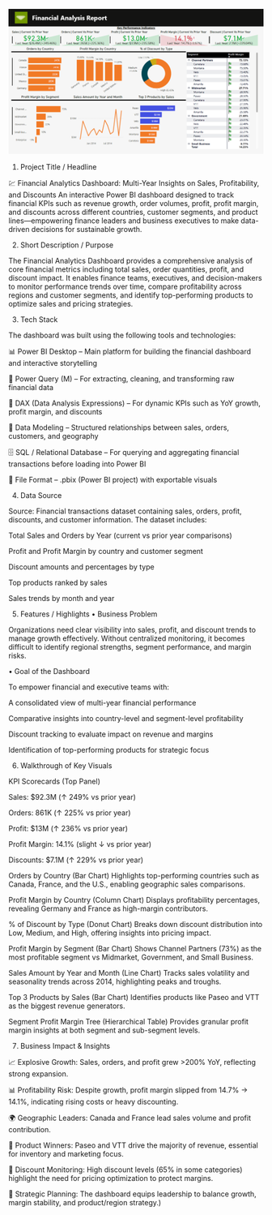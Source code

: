 ![Preview](https://github.com/d28006/Financial-Analytics-Dashboard/blob/main/Snapshot%20of%20Dashboard.PNG)

1. Project Title / Headline

💹 Financial Analytics Dashboard: Multi-Year Insights on Sales, Profitability, and Discounts
An interactive Power BI dashboard designed to track financial KPIs such as revenue growth, order volumes, profit, profit margin, and discounts across different countries, customer segments, and product lines—empowering finance leaders and business executives to make data-driven decisions for sustainable growth.

2. Short Description / Purpose

The Financial Analytics Dashboard provides a comprehensive analysis of core financial metrics including total sales, order quantities, profit, and discount impact. It enables finance teams, executives, and decision-makers to monitor performance trends over time, compare profitability across regions and customer segments, and identify top-performing products to optimize sales and pricing strategies.

3. Tech Stack

The dashboard was built using the following tools and technologies:

📊 Power BI Desktop – Main platform for building the financial dashboard and interactive storytelling

🔄 Power Query (M) – For extracting, cleaning, and transforming raw financial data

🧠 DAX (Data Analysis Expressions) – For dynamic KPIs such as YoY growth, profit margin, and discounts

🧩 Data Modeling – Structured relationships between sales, orders, customers, and geography

🗄 SQL / Relational Database – For querying and aggregating financial transactions before loading into Power BI

📁 File Format – .pbix (Power BI project) with exportable visuals

4. Data Source

Source: Financial transactions dataset containing sales, orders, profit, discounts, and customer information.
The dataset includes:

Total Sales and Orders by Year (current vs prior year comparisons)

Profit and Profit Margin by country and customer segment

Discount amounts and percentages by type

Top products ranked by sales

Sales trends by month and year

5. Features / Highlights
• Business Problem

Organizations need clear visibility into sales, profit, and discount trends to manage growth effectively. Without centralized monitoring, it becomes difficult to identify regional strengths, segment performance, and margin risks.

• Goal of the Dashboard

To empower financial and executive teams with:

A consolidated view of multi-year financial performance

Comparative insights into country-level and segment-level profitability

Discount tracking to evaluate impact on revenue and margins

Identification of top-performing products for strategic focus

6. Walkthrough of Key Visuals

KPI Scorecards (Top Panel)

Sales: $92.3M (↑ 249% vs prior year)

Orders: 861K (↑ 225% vs prior year)

Profit: $13M (↑ 236% vs prior year)

Profit Margin: 14.1% (slight ↓ vs prior year)

Discounts: $7.1M (↑ 229% vs prior year)

Orders by Country (Bar Chart)
Highlights top-performing countries such as Canada, France, and the U.S., enabling geographic sales comparisons.

Profit Margin by Country (Column Chart)
Displays profitability percentages, revealing Germany and France as high-margin contributors.

% of Discount by Type (Donut Chart)
Breaks down discount distribution into Low, Medium, and High, offering insights into pricing impact.

Profit Margin by Segment (Bar Chart)
Shows Channel Partners (73%) as the most profitable segment vs Midmarket, Government, and Small Business.

Sales Amount by Year and Month (Line Chart)
Tracks sales volatility and seasonality trends across 2014, highlighting peaks and troughs.

Top 3 Products by Sales (Bar Chart)
Identifies products like Paseo and VTT as the biggest revenue generators.

Segment Profit Margin Tree (Hierarchical Table)
Provides granular profit margin insights at both segment and sub-segment levels.

7. Business Impact & Insights

📈 Explosive Growth: Sales, orders, and profit grew >200% YoY, reflecting strong expansion.

📊 Profitability Risk: Despite growth, profit margin slipped from 14.7% → 14.1%, indicating rising costs or heavy discounting.

🌍 Geographic Leaders: Canada and France lead sales volume and profit contribution.

🛒 Product Winners: Paseo and VTT drive the majority of revenue, essential for inventory and marketing focus.

💸 Discount Monitoring: High discount levels (65% in some categories) highlight the need for pricing optimization to protect margins.

🎯 Strategic Planning: The dashboard equips leadership to balance growth, margin stability, and product/region strategy.)

